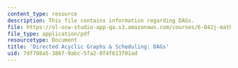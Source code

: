 ```yaml
---
content_type: resource
description: This file contains information regarding DAGs.
file: https://ol-ocw-studio-app-qa.s3.amazonaws.com/courses/6-042j-mathematics-for-computer-science-spring-2015/7df708a5386f9abc5fa28f4f613f01ad_MIT6_042JS15_DAGs.pdf
file_type: application/pdf
resourcetype: Document
title: 'Directed Acyclic Graphs & Scheduling: DAGs'
uid: 7df708a5-386f-9abc-5fa2-8f4f613f01ad
---
```

